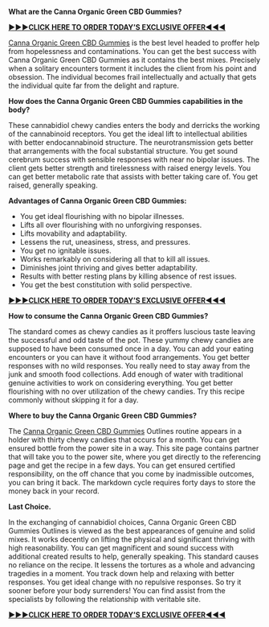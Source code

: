 **What are the Canna Organic Green CBD Gummies?**

**[►►►CLICK HERE TO ORDER TODAY’S EXCLUSIVE OFFER◄◄◄](https://whoherbs.com/Trufarm)**

[Canna Organic Green CBD Gummies](https://whoherbs.com/Trufarm) is the best level headed to proffer help from hopelessness and contaminations. You can get the best success with Canna Organic Green CBD Gummies as it contains the best mixes. Precisely when a solitary encounters torment it includes the client from his point and obsession. The individual becomes frail intellectually and actually that gets the individual quite far from the delight and rapture.

**How does the Canna Organic Green CBD Gummies capabilities in the body?**

These cannabidiol chewy candies enters the body and derricks the working of the cannabinoid receptors. You get the ideal lift to intellectual abilities with better endocannabinoid structure. The neurotransmission gets better that arrangements with the focal substantial structure. You get sound cerebrum success with sensible responses with near no bipolar issues. The client gets better strength and tirelessness with raised energy levels. You can get better metabolic rate that assists with better taking care of. You get raised, generally speaking.

**Advantages of Canna Organic Green CBD Gummies:**

* You get ideal flourishing with no bipolar illnesses.
* Lifts all over flourishing with no unforgiving responses.
* Lifts movability and adaptability.
* Lessens the rut, uneasiness, stress, and pressures.
* You get no ignitable issues.
* Works remarkably on considering all that to kill all issues.
* Diminishes joint thriving and gives better adaptability.
* Results with better resting plans by killing absence of rest issues.
* You get the best constitution with solid perspective.

**[►►►CLICK HERE TO ORDER TODAY’S EXCLUSIVE OFFER◄◄◄](https://whoherbs.com/Trufarm)**

**How to consume the Canna Organic Green CBD Gummies?**

The standard comes as chewy candies as it proffers luscious taste leaving the successful and odd taste of the pot. These yummy chewy candies are supposed to have been consumed once in a day. You can add your eating encounters or you can have it without food arrangements. You get better responses with no wild responses. You really need to stay away from the junk and smooth food collections. Add enough of water with traditional genuine activities to work on considering everything. You get better flourishing with no over utilization of the chewy candies. Try this recipe commonly without skipping it for a day.

**Where to buy the Canna Organic Green CBD Gummies?**

The [Canna Organic Green CBD Gummies](https://whoherbs.com/Trufarm) Outlines routine appears in a holder with thirty chewy candies that occurs for a month. You can get ensured bottle from the power site in a way. This site page contains partner that will take you to the power site, where you get directly to the referencing page and get the recipe in a few days. You can get ensured certified responsibility, on the off chance that you come by inadmissible outcomes, you can bring it back. The markdown cycle requires forty days to store the money back in your record.

**Last Choice.**

In the exchanging of cannabidiol choices, Canna Organic Green CBD Gummies Outlines is viewed as the best appearances of genuine and solid mixes. It works decently on lifting the physical and significant thriving with high reasonability. You can get magnificent and sound success with additional created results to help, generally speaking. This standard causes no reliance on the recipe. It lessens the tortures as a whole and advancing tragedies in a moment. You track down help and relaxing with better responses. You get ideal change with no repulsive responses. So try it sooner before your body surrenders! You can find assist from the specialists by following the relationship with veritable site.

**[►►►CLICK HERE TO ORDER TODAY’S EXCLUSIVE OFFER◄◄◄](https://whoherbs.com/Trufarm)**
